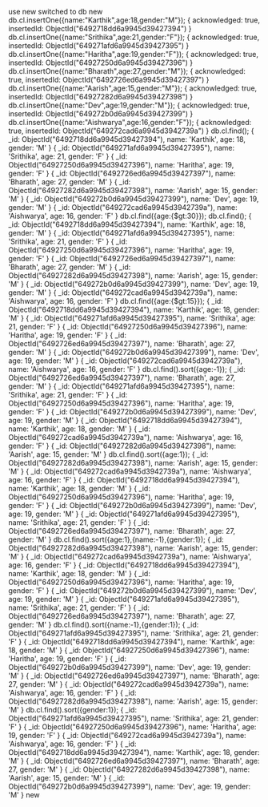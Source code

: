 
use new
switched to db new
db.cl.insertOne({name:"Karthik",age:18,gender:"M"});
{
  acknowledged: true,
  insertedId: ObjectId("6492718dd6a9945d39427394")
}
db.cl.insertOne({name:"Srithika",age:21,gender:"F"});
{
  acknowledged: true,
  insertedId: ObjectId("649271afd6a9945d39427395")
}
db.cl.insertOne({name:"Haritha",age:19,gender:"F"});
{
  acknowledged: true,
  insertedId: ObjectId("64927250d6a9945d39427396")
}
db.cl.insertOne({name:"Bharath",age:27,gender:"M"});
{
  acknowledged: true,
  insertedId: ObjectId("6492726ed6a9945d39427397")
}
db.cl.insertOne({name:"Aarish",age:15,gender:"M"});
{
  acknowledged: true,
  insertedId: ObjectId("64927282d6a9945d39427398")
}
db.cl.insertOne({name:"Dev",age:19,gender:"M"});
{
  acknowledged: true,
  insertedId: ObjectId("649272b0d6a9945d39427399")
}
db.cl.insertOne({name:"Aishwarya",age:16,gender:"F"});
{
  acknowledged: true,
  insertedId: ObjectId("649272cad6a9945d3942739a")
}
db.cl.find();
{
  _id: ObjectId("6492718dd6a9945d39427394"),
  name: 'Karthik',
  age: 18,
  gender: 'M'
}
{
  _id: ObjectId("649271afd6a9945d39427395"),
  name: 'Srithika',
  age: 21,
  gender: 'F'
}
{
  _id: ObjectId("64927250d6a9945d39427396"),
  name: 'Haritha',
  age: 19,
  gender: 'F'
}
{
  _id: ObjectId("6492726ed6a9945d39427397"),
  name: 'Bharath',
  age: 27,
  gender: 'M'
}
{
  _id: ObjectId("64927282d6a9945d39427398"),
  name: 'Aarish',
  age: 15,
  gender: 'M'
}
{
  _id: ObjectId("649272b0d6a9945d39427399"),
  name: 'Dev',
  age: 19,
  gender: 'M'
}
{
  _id: ObjectId("649272cad6a9945d3942739a"),
  name: 'Aishwarya',
  age: 16,
  gender: 'F'
}
db.cl.find({age:{$gt:30}});
db.cl.find();
{
  _id: ObjectId("6492718dd6a9945d39427394"),
  name: 'Karthik',
  age: 18,
  gender: 'M'
}
{
  _id: ObjectId("649271afd6a9945d39427395"),
  name: 'Srithika',
  age: 21,
  gender: 'F'
}
{
  _id: ObjectId("64927250d6a9945d39427396"),
  name: 'Haritha',
  age: 19,
  gender: 'F'
}
{
  _id: ObjectId("6492726ed6a9945d39427397"),
  name: 'Bharath',
  age: 27,
  gender: 'M'
}
{
  _id: ObjectId("64927282d6a9945d39427398"),
  name: 'Aarish',
  age: 15,
  gender: 'M'
}
{
  _id: ObjectId("649272b0d6a9945d39427399"),
  name: 'Dev',
  age: 19,
  gender: 'M'
}
{
  _id: ObjectId("649272cad6a9945d3942739a"),
  name: 'Aishwarya',
  age: 16,
  gender: 'F'
}
db.cl.find({age:{$gt:15}});
{
  _id: ObjectId("6492718dd6a9945d39427394"),
  name: 'Karthik',
  age: 18,
  gender: 'M'
}
{
  _id: ObjectId("649271afd6a9945d39427395"),
  name: 'Srithika',
  age: 21,
  gender: 'F'
}
{
  _id: ObjectId("64927250d6a9945d39427396"),
  name: 'Haritha',
  age: 19,
  gender: 'F'
}
{
  _id: ObjectId("6492726ed6a9945d39427397"),
  name: 'Bharath',
  age: 27,
  gender: 'M'
}
{
  _id: ObjectId("649272b0d6a9945d39427399"),
  name: 'Dev',
  age: 19,
  gender: 'M'
}
{
  _id: ObjectId("649272cad6a9945d3942739a"),
  name: 'Aishwarya',
  age: 16,
  gender: 'F'
}
db.cl.find().sort({age:-1});
{
  _id: ObjectId("6492726ed6a9945d39427397"),
  name: 'Bharath',
  age: 27,
  gender: 'M'
}
{
  _id: ObjectId("649271afd6a9945d39427395"),
  name: 'Srithika',
  age: 21,
  gender: 'F'
}
{
  _id: ObjectId("64927250d6a9945d39427396"),
  name: 'Haritha',
  age: 19,
  gender: 'F'
}
{
  _id: ObjectId("649272b0d6a9945d39427399"),
  name: 'Dev',
  age: 19,
  gender: 'M'
}
{
  _id: ObjectId("6492718dd6a9945d39427394"),
  name: 'Karthik',
  age: 18,
  gender: 'M'
}
{
  _id: ObjectId("649272cad6a9945d3942739a"),
  name: 'Aishwarya',
  age: 16,
  gender: 'F'
}
{
  _id: ObjectId("64927282d6a9945d39427398"),
  name: 'Aarish',
  age: 15,
  gender: 'M'
}
db.cl.find().sort({age:1});
{
  _id: ObjectId("64927282d6a9945d39427398"),
  name: 'Aarish',
  age: 15,
  gender: 'M'
}
{
  _id: ObjectId("649272cad6a9945d3942739a"),
  name: 'Aishwarya',
  age: 16,
  gender: 'F'
}
{
  _id: ObjectId("6492718dd6a9945d39427394"),
  name: 'Karthik',
  age: 18,
  gender: 'M'
}
{
  _id: ObjectId("64927250d6a9945d39427396"),
  name: 'Haritha',
  age: 19,
  gender: 'F'
}
{
  _id: ObjectId("649272b0d6a9945d39427399"),
  name: 'Dev',
  age: 19,
  gender: 'M'
}
{
  _id: ObjectId("649271afd6a9945d39427395"),
  name: 'Srithika',
  age: 21,
  gender: 'F'
}
{
  _id: ObjectId("6492726ed6a9945d39427397"),
  name: 'Bharath',
  age: 27,
  gender: 'M'
}
db.cl.find().sort({age:1},{name:-1},{gender:1});
{
  _id: ObjectId("64927282d6a9945d39427398"),
  name: 'Aarish',
  age: 15,
  gender: 'M'
}
{
  _id: ObjectId("649272cad6a9945d3942739a"),
  name: 'Aishwarya',
  age: 16,
  gender: 'F'
}
{
  _id: ObjectId("6492718dd6a9945d39427394"),
  name: 'Karthik',
  age: 18,
  gender: 'M'
}
{
  _id: ObjectId("64927250d6a9945d39427396"),
  name: 'Haritha',
  age: 19,
  gender: 'F'
}
{
  _id: ObjectId("649272b0d6a9945d39427399"),
  name: 'Dev',
  age: 19,
  gender: 'M'
}
{
  _id: ObjectId("649271afd6a9945d39427395"),
  name: 'Srithika',
  age: 21,
  gender: 'F'
}
{
  _id: ObjectId("6492726ed6a9945d39427397"),
  name: 'Bharath',
  age: 27,
  gender: 'M'
}
db.cl.find().sort({name:-1},{gender:1});
{
  _id: ObjectId("649271afd6a9945d39427395"),
  name: 'Srithika',
  age: 21,
  gender: 'F'
}
{
  _id: ObjectId("6492718dd6a9945d39427394"),
  name: 'Karthik',
  age: 18,
  gender: 'M'
}
{
  _id: ObjectId("64927250d6a9945d39427396"),
  name: 'Haritha',
  age: 19,
  gender: 'F'
}
{
  _id: ObjectId("649272b0d6a9945d39427399"),
  name: 'Dev',
  age: 19,
  gender: 'M'
}
{
  _id: ObjectId("6492726ed6a9945d39427397"),
  name: 'Bharath',
  age: 27,
  gender: 'M'
}
{
  _id: ObjectId("649272cad6a9945d3942739a"),
  name: 'Aishwarya',
  age: 16,
  gender: 'F'
}
{
  _id: ObjectId("64927282d6a9945d39427398"),
  name: 'Aarish',
  age: 15,
  gender: 'M'
}
db.cl.find().sort({gender:1});
{
  _id: ObjectId("649271afd6a9945d39427395"),
  name: 'Srithika',
  age: 21,
  gender: 'F'
}
{
  _id: ObjectId("64927250d6a9945d39427396"),
  name: 'Haritha',
  age: 19,
  gender: 'F'
}
{
  _id: ObjectId("649272cad6a9945d3942739a"),
  name: 'Aishwarya',
  age: 16,
  gender: 'F'
}
{
  _id: ObjectId("6492718dd6a9945d39427394"),
  name: 'Karthik',
  age: 18,
  gender: 'M'
}
{
  _id: ObjectId("6492726ed6a9945d39427397"),
  name: 'Bharath',
  age: 27,
  gender: 'M'
}
{
  _id: ObjectId("64927282d6a9945d39427398"),
  name: 'Aarish',
  age: 15,
  gender: 'M'
}
{
  _id: ObjectId("649272b0d6a9945d39427399"),
  name: 'Dev',
  age: 19,
  gender: 'M'
}
new
